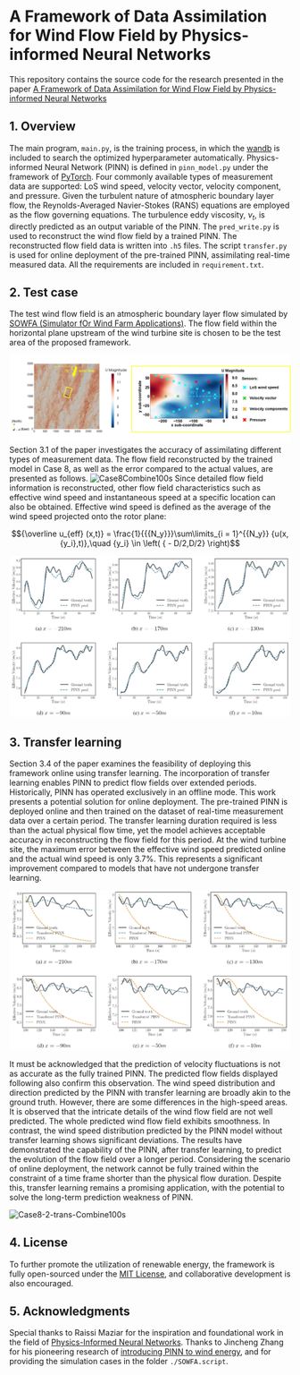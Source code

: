 # A Framework of Data Assimilation for Wind Flow Field by Physics-informed Neural Networks
This repository contains the source code for the research presented in the paper [A Framework of Data Assimilation for Wind Flow Field by Physics-informed Neural Networks](https://xxxxxxxxxxxxxxxxxxxxxxxxxxxx.)

## 1. Overview
The main program, `main.py`, is the training process, in which the [wandb](https://wandb.ai/site) is included to search the optimized hyperparameter automatically. Physics-informed Neural Network (PINN) is defined in `pinn_model.py` under the framework of [PyTorch](https://pytorch.org/). Four commonly available types of measurement data are supported: LoS wind speed, velocity vector, velocity component, and pressure. Given the turbulent nature of atmospheric boundary layer flow, the Reynolds-Averaged Navier-Stokes (RANS) equations are employed as the flow governing equations. The turbulence eddy viscosity, ${\nu _t}$, is directly predicted as an output variable of the PINN. The `pred_write.py` is used to reconstruct the wind flow field by a trained PINN. The reconstructed flow field data is written into `.h5` files. The script `transfer.py` is used for online deployment of the pre-trained PINN, assimilating real-time measured data. All the requirements are included in `requirement.txt`.

## 2. Test case
The test wind flow field is an atmospheric boundary layer flow simulated by [SOWFA (Simulator fOr Wind Farm Applications)](https://www.nrel.gov/wind/nwtc/sowfa.html). The flow field within the horizontal plane upstream of the wind turbine site is chosen to be the test area of the proposed framework. 

![Fig2_CFD_Result](./Visualization/Fig2_CFD_Result.jpg)
Section 3.1 of the paper investigates the accuracy of assimilating different types of measurement data. The flow field reconstructed by the trained model in Case 8, as well as the error compared to the actual values, are presented as follows.
![Case8Combine100s](./Visualization/Case8Combine100s.gif)
Since detailed flow field information is reconstructed, other flow field characteristics such as effective wind speed and instantaneous speed at a specific location can also be obtained.
Effective wind speed is defined as the average of the wind speed projected onto the rotor plane:

 $${\overline u_{eff} (x,t)} = \frac{1}{{{N_y}}}\sum\limits_{i = 1}^{{N_y}} {u(x,{y_i},t)},\quad {y_i} \in \left( { - D/2,D/2} \right)$$

![Case8_Ueff](./Visualization/Case8_Ueff.jpg)

## 3. Transfer learning
Section 3.4 of the paper examines the feasibility of deploying this framework online using transfer learning. The incorporation of transfer learning enables PINN to predict flow fields over extended periods. Historically, PINN has operated exclusively in an offline mode. This work presents a potential solution for online deployment. The pre-trained PINN is deployed online and then trained on the dataset of real-time measurement data over a certain period. The transfer learning duration required is less than the actual physical flow time, yet the model achieves acceptable accuracy in reconstructing the flow field for this period. At the wind turbine site, the maximum error between the effective wind speed predicted online and the actual wind speed is only 3.7%. This represents a significant improvement compared to models that have not undergone transfer learning. 

![Trans_Ueff](./Visualization/Trans_Ueff.jpg)

It must be acknowledged that the prediction of velocity fluctuations is not as accurate as the fully trained PINN. The predicted flow fields displayed following also confirm this observation. The wind speed distribution and direction predicted by the PINN with transfer learning are broadly akin to the ground truth. However, there are some differences in the high-speed areas. It is observed that the intricate details of the wind flow field are not well predicted. The whole predicted wind flow field exhibits smoothness. In contrast, the wind speed distribution predicted by the PINN model without transfer learning shows significant deviations. The results have demonstrated the capability of the PINN, after transfer learning, to predict the evolution of the flow field over a longer period. Considering the scenario of online deployment, the network cannot be fully trained within the constraint of a time frame shorter than the physical flow duration. Despite this, transfer learning remains a promising application, with the potential to solve the long-term prediction weakness of PINN.

![Case8-2-trans-Combine100s](./Visualization/Case8-2-trans-Combine100s.gif)

## 4. License
To further promote the utilization of renewable energy, the framework is fully open-sourced under the [MIT License](https://opensource.org/licenses/MIT), and collaborative development is also encouraged.

## 5. Acknowledgments
Special thanks to Raissi Maziar for the inspiration and foundational work in the field of [Physics-Informed Neural Networks](https://github.com/maziarraissi/HFM). Thanks to Jincheng Zhang for his pioneering research of [introducing PINN to wind energy](https://www.sciencedirect.com/science/article/abs/pii/S0306261921001732), and for providing the simulation cases in the folder `./SOWFA.script`.
